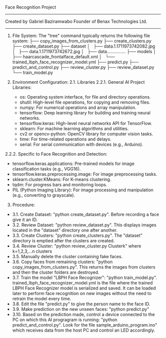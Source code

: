 Face Recognition Project
***************
Created by Gabriel Baziramwabo
Founder of Benax Technologies Ltd.
***************
1. File System:
The "tree" command typically returns the following file system:
├── copy_images_from_clusters.py
├── create_clusters.py
├── create_dataset.py
├── dataset
│   ├── data.1.1711973742082.jpg
│   ├── data.1.1711973742672.jpg
│   ├── data...............
├── models
│   ├── haarcascade_frontalface_default.xml
│   └── trained_lbph_face_recognizer_model.yml
├── predict.py
├── predict_and_control.py
├── review_cluster.py
├── review_dataset.py
└── train_model.py

3. Environment Configuration:
2.1. Libraries
2.2.1. General AI Project Libraries:
   - os: Operating system interface, for file and directory operations.
   - shutil: High-level file operations, for copying and removing files.
   - numpy: For numerical operations and array manipulation.
   - tensorflow: Deep learning library for building and training neural networks.
   - tensorflow.keras: High-level neural networks API for TensorFlow.
   - sklearn: For machine learning algorithms and utilities.
   - cv2 or opencv-python: OpenCV library for computer vision tasks.
   - time: For time-related operations and delays.
   - serial: For serial communication with devices (e.g., Arduino).

2.2.2. Specific to Face Recognition and Detection:
   - tensorflow.keras.applications: Pre-trained models for image classification tasks (e.g., VGG16).
   - tensorflow.keras.preprocessing.image: For image preprocessing tasks.
   - sklearn.cluster.KMeans: For K-means clustering.
   - tqdm: For progress bars and monitoring loops.
   - PIL (Python Imaging Library): For image processing and manipulation (e.g., converting to grayscale).

3. Procedure:
- 3.1. Create Dataset: "python create_dataset.py". Before recording a face give it an ID.
- 3.2. Review Dataset: "python review_dataset.py". This displays images located in the "dataset" directory one after another.
- 3.3. Create Clusters: "python create_clusters.py". The "dataset" directory is emptied after the clusters are created.
- 3.4. Review Cluster: "python review_cluster.py Clusterk" where k=1,2,3,...n clusters
- 3.5. Manually delete the cluster containing fake faces.
- 3.6. Copy faces from remaining clusters: "python copy_images_from_clusters.py". This returns the images from clusters and then the cluster folders are destroyed. 
- 3.7. Train the model "LBPH Face Recognizer": "python train_model.py". trained_lbph_face_recognizer_model.yml is the file where the trained LBPH Face Recognizer model is serialized and saved. It can be loaded later to perform face recognition on new images without the need to retrain the model every time.
- 3.8. Edit the file "predict.py" to give the person name to the face ID.
- 3.9. Make prediction on the new unseen faces: "python predict.py"
- 3.10. Based on the prediction made, control a device connected to the PC on which this AI progragram is running: "python predict_and_control.py". Look for the file sample_arduino_program.ino" which receives data from the host PC and control an LED accordingly.
